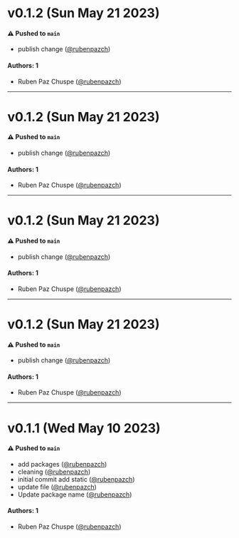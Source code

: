 # v0.1.2 (Sun May 21 2023)

#### ⚠️ Pushed to `main`

- publish change ([@rubenpazch](https://github.com/rubenpazch))

#### Authors: 1

- Ruben Paz Chuspe ([@rubenpazch](https://github.com/rubenpazch))

---

# v0.1.2 (Sun May 21 2023)

#### ⚠️ Pushed to `main`

- publish change ([@rubenpazch](https://github.com/rubenpazch))

#### Authors: 1

- Ruben Paz Chuspe ([@rubenpazch](https://github.com/rubenpazch))

---

# v0.1.2 (Sun May 21 2023)

#### ⚠️ Pushed to `main`

- publish change ([@rubenpazch](https://github.com/rubenpazch))

#### Authors: 1

- Ruben Paz Chuspe ([@rubenpazch](https://github.com/rubenpazch))

---

# v0.1.2 (Sun May 21 2023)

#### ⚠️ Pushed to `main`

- publish change ([@rubenpazch](https://github.com/rubenpazch))

#### Authors: 1

- Ruben Paz Chuspe ([@rubenpazch](https://github.com/rubenpazch))

---

# v0.1.1 (Wed May 10 2023)

#### ⚠️ Pushed to `main`

- add packages ([@rubenpazch](https://github.com/rubenpazch))
- cleaning ([@rubenpazch](https://github.com/rubenpazch))
- initial commit add static ([@rubenpazch](https://github.com/rubenpazch))
- update file ([@rubenpazch](https://github.com/rubenpazch))
- Update package name ([@rubenpazch](https://github.com/rubenpazch))

#### Authors: 1

- Ruben Paz Chuspe ([@rubenpazch](https://github.com/rubenpazch))
